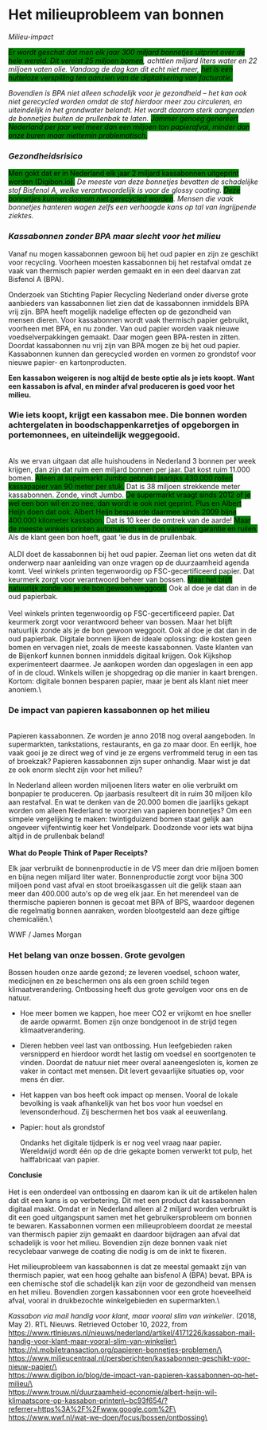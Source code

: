 # Het milieuprobleem van bonnen

_Milieu-impact_

_<mark style="background-color:green;">Er wordt geschat dat men elk jaar 300 miljard bonnetjes uitprint over de hele wereld. Dit vereist 25 miljoen bomen</mark>, achttien miljard liters water en 22 miljoen vaten olie. Vandaag de dag kan dit echt niet meer, <mark style="background-color:green;">het is een nutteloze verspilling ten aanzien van de digitalisering van facturatie.</mark>_

_Bovendien is BPA niet alleen schadelijk voor je gezondheid – het kan ook niet gerecycled worden omdat de stof hierdoor meer zou circuleren, en uiteindelijk in het grondwater belandt. Het wordt daarom sterk aangeraden de bonnetjes buiten de prullenbak te laten. <mark style="background-color:green;">Jammer genoeg genereert Nederland per jaar wel meer dan een miljoen ton papierafval, minder dan onze buren maar niettemin problematisch.</mark>_

### _Gezondheidsrisico_

<mark style="background-color:green;">Men gokt dat er in Nederland elk jaar 2 miljard kassabonnen uitgeprint worden (Digibon.io).</mark> _De meeste van deze bonnetjes bevatten de schadelijke stof Bisfenol A, welke verantwoordelijk is voor de glossy coating. <mark style="background-color:green;">Deze bonnetjes kunnen daarom niet gerecycled worden</mark>. Mensen die vaak bonnetjes hanteren wagen zelfs een verhoogde kans op tal van ingrijpende ziektes._

### _Kassabonnen zonder BPA maar slecht voor het milieu_

Vanaf nu mogen kassabonnen gewoon bij het oud papier en zijn ze geschikt voor recycling. Voorheen moesten kassabonnen bij het restafval omdat ze vaak van thermisch papier werden gemaakt en in een deel daarvan zat Bisfenol A (BPA).

Onderzoek van Stichting Papier Recycling Nederland onder diverse grote aanbieders van kassabonnen liet zien dat de kassabonnen inmiddels BPA vrij zijn. BPA heeft mogelijk nadelige effecten op de gezondheid van mensen dieren. Voor kassabonnen wordt vaak thermisch papier gebruikt, voorheen met BPA, en nu zonder. Van oud papier worden vaak nieuwe voedselverpakkingen gemaakt. Daar mogen geen BPA-resten in zitten. Doordat kassabonnen nu vrij zijn van BPA mogen ze bij het oud papier. Kassabonnen kunnen dan gerecycled worden en vormen zo grondstof voor nieuwe papier- en kartonproducten.

**Een kassabon weigeren is nog altijd de beste optie als je iets koopt. Want een kassabon is afval, en minder afval produceren is goed voor het milieu.**

### **Wie iets koopt, krijgt een kassabon mee. Die bonnen worden achtergelaten in boodschappenkarretjes of opgeborgen in portemonnees, en uiteindelijk weggegooid.**

\
Als we ervan uitgaan dat alle huishoudens in Nederland 3 bonnen per week krijgen, dan zijn dat ruim een miljard bonnen per jaar. Dat kost ruim 11.000 bomen. <mark style="background-color:green;">Alleen al supermarkt Jumbo gebruikt jaarlijks 430.000 rollen kassapapier van 90 meter per stuk.</mark> Dat is 38 miljoen strekkende meter kassabonnen. Zonde, vindt Jumbo. <mark style="background-color:green;">De supermarkt vraagt sinds 2012 of je wel een bon wil en zo nee, dan wordt ie ook niet geprint. Plus en Albert Heijn doen dat ook. Albert Heijn bespaarde daarmee sinds 2009 bijna 400.000 kilometer kassabon.</mark> Dat is 10 keer de omtrek van de aarde! <mark style="background-color:green;">Maar de meeste winkels printen automatisch een bon vanwege garantie en ruilen.</mark> Als de klant geen bon hoeft, gaat ‘ie dus in de prullenbak. \
\
ALDI doet de kassabonnen bij het oud papier. Zeeman liet ons weten dat dit onderwerp naar aanleiding van onze vragen op de duurzaamheid agenda komt. Veel winkels printen tegenwoordig op FSC-gecertificeerd papier. Dat keurmerk zorgt voor verantwoord beheer van bossen. <mark style="background-color:green;">Maar het blijft natuurlijk zonde als je de bon gewoon weggooit.</mark> Ook al doe je dat dan in de oud papierbak.\
\
Veel winkels printen tegenwoordig op FSC-gecertificeerd papier. Dat keurmerk zorgt voor verantwoord beheer van bossen. Maar het blijft natuurlijk zonde als je de bon gewoon weggooit. Ook al doe je dat dan in de oud papierbak. Digitale bonnen lijken de ideale oplossing: die kosten geen bomen en vervagen niet, zoals de meeste kassabonnen. Vaste klanten van de Bijenkorf kunnen bonnen inmiddels digitaal krijgen. Ook Kijkshop experimenteert daarmee. Je aankopen worden dan opgeslagen in een app of in de cloud. Winkels willen je shopgedrag op die manier in kaart brengen. Kortom: digitale bonnen besparen papier, maar je bent als klant niet meer anoniem.\


### **De impact van papieren kassabonnen op het milieu**

\
Papieren kassabonnen. Ze worden je anno 2018 nog overal aangeboden. In supermarkten, tankstations, restaurants, en ga zo maar door. En eerlijk, hoe vaak gooi je ze direct weg of vind je ze ergens verfrommeld terug in een tas of broekzak? Papieren kassabonnen zijn super onhandig. Maar wist je dat ze ook enorm slecht zijn voor het milieu?

In Nederland alleen worden miljoenen liters water en olie verbruikt om bonpapier te produceren. Op jaarbasis resulteert dit in ruim 30 miljoen kilo aan restafval. En wat te denken van de 20.000 bomen die jaarlijks gekapt worden om alleen Nederland te voorzien van papieren bonnetjes? Om een simpele vergelijking te maken: twintigduizend bomen staat gelijk aan ongeveer vijfentwintig  keer het Vondelpark. Doodzonde voor iets wat bijna altijd in de prullenbak beland!\
\
**What do People Think of Paper Receipts?**

Elk jaar verbruikt de bonnenproductie in de VS meer dan drie miljoen bomen en bijna negen miljard liter water. Bonnenproductie zorgt voor bijna 300 miljoen pond vast afval en stoot broeikasgassen uit die gelijk staan aan meer dan 400.000 auto's op de weg elk jaar. En het merendeel van de thermische papieren bonnen is gecoat met BPA of BPS, waardoor degenen die regelmatig bonnen aanraken, worden blootgesteld aan deze giftige chemicaliën.\


WWF / James Morgan

### Het belang van onze bossen. Grote gevolgen

Bossen houden onze aarde gezond; ze leveren voedsel, schoon water, medicijnen en ze beschermen ons als een groen schild tegen klimaatverandering. Ontbossing heeft dus grote gevolgen voor ons en de natuur.

* Hoe meer bomen we kappen, hoe meer CO2 er vrijkomt en hoe sneller de aarde opwarmt. Bomen zijn onze bondgenoot in de strijd tegen klimaatverandering.
* Dieren hebben veel last van ontbossing. Hun leefgebieden raken versnipperd en hierdoor wordt het lastig om voedsel en soortgenoten te vinden. Doordat de natuur niet meer overal aaneengesloten is, komen ze vaker in contact met mensen. Dit levert gevaarlijke situaties op, voor mens én dier.&#x20;
* Het kappen van bos heeft ook impact op mensen. Vooral de lokale bevolking is vaak afhankelijk van het bos voor hun voedsel en levensonderhoud. Zij beschermen het bos vaak al eeuwenlang.
*   Papier: hout als grondstof

    Ondanks het digitale tijdperk is er nog veel vraag naar papier. Wereldwijd wordt één op de drie gekapte bomen verwerkt tot pulp, het halffabricaat van papier.

**Conclusie** \
\
Het is een onderdeel van ontbossing en daarom kan ik uit de artikelen halen dat dit een kans is op verbetering. Dit met een product dat kassabonnen digitaal maakt. Omdat er in Nederland alleen al 2 miljard worden verbruikt is dit een goed uitgangspunt samen met het gebruikersprobleem om bonnen te bewaren. Kassabonnen vormen een milieuprobleem doordat ze meestal van thermisch papier zijn gemaakt en daardoor bijdragen aan afval dat schadelijk is voor het milieu. Bovendien zijn deze bonnen vaak niet recyclebaar vanwege de coating die nodig is om de inkt te fixeren.

Het milieuprobleem van kassabonnen is dat ze meestal gemaakt zijn van thermisch papier, wat een hoog gehalte aan bisfenol A (BPA) bevat. BPA is een chemische stof die schadelijk kan zijn voor de gezondheid van mensen en het milieu. Bovendien zorgen kassabonnen voor een grote hoeveelheid afval, vooral in drukbezochte winkelgebieden en supermarkten.\


_Kassabon via mail handig voor klant, maar vooral slim van winkelier_. (2018, May 2). RTL Nieuws. Retrieved October 10, 2022, from https://www.rtlnieuws.nl/nieuws/nederland/artikel/4171226/kassabon-mail-handig-voor-klant-maar-vooral-slim-van-winkelier\
\
https://nl.mobiletransaction.org/papieren-bonnetjes-problemen/\
\
https://www.milieucentraal.nl/persberichten/kassabonnen-geschikt-voor-nieuw-papier/\
\
https://www.digibon.io/blog/de-impact-van-papieren-kassabonnen-op-het-milieu/\
\
https://www.trouw.nl/duurzaamheid-economie/albert-heijn-wil-klimaatscore-op-kassabon-printen\~bc93f654/?referrer=https%3A%2F%2Fwww.google.com%2F\
\
https://www.wwf.nl/wat-we-doen/focus/bossen/ontbossing\
